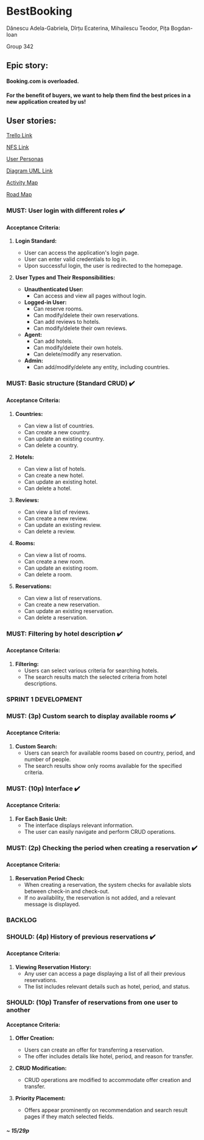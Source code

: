 # BestBooking

Dănescu Adela-Gabriela, Dîrțu Ecaterina, Mihailescu Teodor, Pița Bogdan-Ioan

Group 342

## Epic story:

#### Booking.com is overloaded.
#### For the benefit of buyers, we want to help them find the best prices in a new application created by us!

## User stories:

[Trello Link](https://trello.com/invite/mdsbestbooking/ATTI433e5f54374e851e879a648323e985b6BA271634)

[NFS Link](https://docs.google.com/document/d/1xByb49eBQnMBz94uNoANoEqbmg6mDLFe02F-84nxcWI/edit)

[User Personas](https://docs.google.com/document/d/1BpeaZb_QCSZPDt4h1vrn6ZAyx8Gbgn7XpYFCS03gpNY/edit)

[Diagram UML Link](https://drive.google.com/file/d/18PXyDElgSDRy9ncKxb538-3kkto0WEC3/view?usp=sharing)

[Activity Map](https://lucid.app/lucidspark/22f1f6e8-bd7c-44a7-b874-853064e3a1c8/edit?invitationId=inv_2659ac12-0d26-4252-8bbc-a9f0c9408594&page=0_0#)

[Road Map](https://www.canva.com/design/DAF1Qiry4K8/Tsjk5rRTyTlnzvs0VRAZLQ/edit?utm_content=DAF1Qiry4K8&utm_campaign=designshare&utm_medium=link2&utm_source=sharebutton)

### MUST: User login with different roles :heavy_check_mark:
#### Acceptance Criteria:
1. **Login Standard:**
   - User can access the application's login page.
   - User can enter valid credentials to log in.
   - Upon successful login, the user is redirected to the homepage.

2. **User Types and Their Responsibilities:**
   - **Unauthenticated User:**
     - Can access and view all pages without login.
   - **Logged-in User:**
     - Can reserve rooms.
     - Can modify/delete their own reservations.
     - Can add reviews to hotels.
     - Can modify/delete their own reviews.
   - **Agent:**
     - Can add hotels.
     - Can modify/delete their own hotels.
     - Can delete/modify any reservation.
   - **Admin:**
     - Can add/modify/delete any entity, including countries.

### MUST: Basic structure (Standard CRUD)  :heavy_check_mark:
#### Acceptance Criteria:
1. **Countries:**
   - Can view a list of countries.
   - Can create a new country.
   - Can update an existing country.
   - Can delete a country.

2. **Hotels:**
   - Can view a list of hotels.
   - Can create a new hotel.
   - Can update an existing hotel.
   - Can delete a hotel.

3. **Reviews:**
   - Can view a list of reviews.
   - Can create a new review.
   - Can update an existing review.
   - Can delete a review.

4. **Rooms:**
   - Can view a list of rooms.
   - Can create a new room.
   - Can update an existing room.
   - Can delete a room.

5. **Reservations:**
   - Can view a list of reservations.
   - Can create a new reservation.
   - Can update an existing reservation.
   - Can delete a reservation.


### MUST: Filtering by hotel description :heavy_check_mark:
#### Acceptance Criteria:
1. **Filtering:**
   - Users can select various criteria for searching hotels.
   - The search results match the selected criteria from hotel descriptions.
   
### SPRINT 1 DEVELOPMENT

### MUST: (3p) Custom search to display available rooms :heavy_check_mark:
#### Acceptance Criteria:
1. **Custom Search:**
   - Users can search for available rooms based on country, period, and number of people.
   - The search results show only rooms available for the specified criteria.

### MUST: (10p) Interface  :heavy_check_mark:
#### Acceptance Criteria:
1. **For Each Basic Unit:**
   - The interface displays relevant information.
   - The user can easily navigate and perform CRUD operations.

### MUST: (2p) Checking the period when creating a reservation :heavy_check_mark:
#### Acceptance Criteria:
1. **Reservation Period Check:**
   - When creating a reservation, the system checks for available slots between check-in and check-out.
   - If no availability, the reservation is not added, and a relevant message is displayed.

### BACKLOG

### SHOULD: (4p) History of previous reservations :heavy_check_mark:
#### Acceptance Criteria:
1. **Viewing Reservation History:**
   - Any user can access a page displaying a list of all their previous reservations.
   - The list includes relevant details such as hotel, period, and status.

### SHOULD: (10p) Transfer of reservations from one user to another
#### Acceptance Criteria:
1. **Offer Creation:**
   - Users can create an offer for transferring a reservation.
   - The offer includes details like hotel, period, and reason for transfer.

2. **CRUD Modification:**
   - CRUD operations are modified to accommodate offer creation and transfer.

3. **Priority Placement:**
   - Offers appear prominently on recommendation and search result pages if they match selected fields.

##### ~ 15/29p
